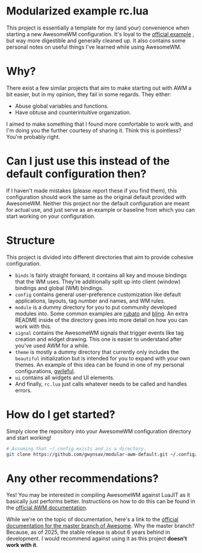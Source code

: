 # Modularized example rc.lua

This project is essentially a template for my (and your) convenience when
starting a new AwesomeWM configuration. It's loyal to the 
[official example](https://github.com/awesomeWM/awesome/blob/master/awesomerc.lua)
, but way more digestible and generally cleaned up. It also contains some
personal notes on useful things I've learned while using AwesomeWM.


# Why?

There exist a few similar projects that aim to make starting out with AWM a
bit easier, but in my opinion, they fail in some regards. They either:
- Abuse global variables and functions.
- Have obtuse and counterintuitive organization.

I aimed to make something that I found more comfortable to work with, and I'm doing
you the further courtesy of sharing it. Think this is pointless? You're probably
right.


# Can I just use this instead of the default configuration then?
If I haven't made mistakes (please report these if you find them), this configuration should
work the same as the original default provided with AwesomeWM. Neither this project nor the
default configuration are meant for actual use, and just serve as an example or baseline from
which you can start working on your configuration.


# Structure

This project is divided into different directories that aim to provide cohesive configuration.
- `binds` is fairly straight forward, it contains all key and mouse bindings that the WM uses.
They're additionally split up into client (window) bindings and global (WM) bindings.
- `config` contains general user-preference customization like default applications, layouts,
tag number and names, and WM rules.
- `module` is a dummy directory for you to put community developed modules into. Some common
examples are [rubato](https://github.com/andOrlando/rubato) and 
[bling](https://github.com/blingcorp/bling). An extra README inside of the directory goes into
more detail on how you can work with this.
- `signal` contains the AwesomeWM signals that trigger events like tag creation and widget
drawing. This one is easier to understand after you've used AWM for a while.
- `theme` is mostly a dummy directory that currently only includes the `beautiful` initialization
but is intended for you to expand with your own themes. An example of this idea can be found
in one of my personal configurations, [gwileful](https://github.com/Gwynsav/gwileful/tree/theme).
- `ui` contains all widgets and UI elements.
- And finally, `rc.lua` just calls whatever needs to be called and handles errors.


# How do I get started?

Simply clone the repository into your AwesomeWM configuration directory and start
working!
```sh
# Assuming that ~/.config exists and is a directory.
git clone https://github.com/gwynsav/modular-awm-default.git ~/.config/awesome
```


# Any other recommendations?

Yes! You may be interested in compiling AwesomeWM against LuaJIT as it basically
just performs better. Instructions on how to do this can be found in the [official
AWM documentation](https://awesomewm.org/apidoc/documentation/10-building-and-testing.md.html).

While we're on the topic of documentation, here's a link to the [official documentation
for the master branch of Awesome](https://awesomewm.org/apidoc). Why the master branch?
Because, as of 2025, the stable release is about 6 years behind in development.
I would recommend against using it as this project **doesn't work with it**.
